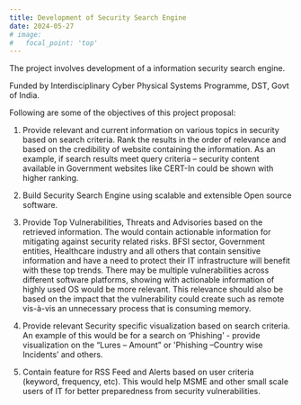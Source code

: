 ```yaml
---
title: Development of Security Search Engine
date: 2024-05-27
# image:
#   focal_point: 'top'
---
```


The project involves development of a information security search engine.

Funded by Interdisciplinary Cyber Physical Systems Programme, DST, Govt of India.

<!--more-->

Following are some of the objectives of this project proposal:

1. Provide relevant and current information on various topics in security based on search criteria. Rank the results in the order of relevance and based on the credibility of website containing the information. As an example, if search results meet query criteria – security content available in Government websites like CERT-In could be shown with higher ranking.

2. Build Security Search Engine using scalable and extensible Open source software.

3. Provide Top Vulnerabilities, Threats and Advisories based on the retrieved information. The would contain actionable information for mitigating against security related risks. BFSI sector, Government entities, Healthcare industry and all others that contain sensitive information and have a need to protect their IT infrastructure will benefit with these top trends. There may be multiple vulnerabilities across different software platforms, showing with actionable information of highly used OS would be more relevant. This relevance should also be based on the impact that the vulnerability could create such as remote vis-à-vis an unnecessary process that is consuming memory.

4. Provide relevant Security specific visualization based on search criteria. An example of this would be for a search on ‘Phishing’ - provide visualization on the “Lures – Amount” or 'Phishing –Country wise Incidents’ and others.

5. Contain feature for RSS Feed and Alerts based on user criteria (keyword, frequency, etc). This would help MSME and other small scale users of IT for better preparedness from security vulnerabilities.

